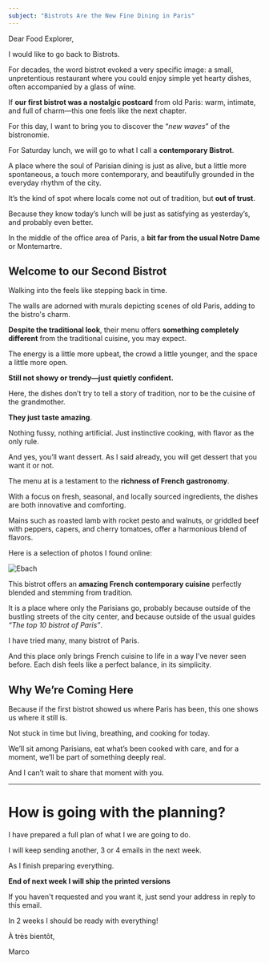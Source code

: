 ```yaml
---
subject: "Bistrots Are the New Fine Dining in Paris"
---
```


Dear Food Explorer, 

I would like to go back to Bistrots. 

For decades, the word bistrot evoked a very specific image: a small, unpretentious restaurant where you could enjoy simple yet hearty dishes, often accompanied by a glass of wine.

If **our first bistrot was a nostalgic postcard** from old Paris: warm, intimate, and full of charm—this one feels like the next chapter.

For this day, I want to bring you to discover the “_new waves_” of the bistronomie. 

For Saturday lunch, we will go to what I call a **contemporary Bistrot**. 

A place where the soul of Parisian dining is just as alive, but a little more spontaneous, a touch more contemporary, and beautifully grounded in the everyday rhythm of the city.

It’s the kind of spot where locals come not out of tradition, but **out of trust**. 

Because they know today’s lunch will be just as satisfying as yesterday’s, and probably even better.

In the middle of the office area of Paris, a **bit far from the usual Notre Dame** or Montemartre.

## Welcome to our Second Bistrot

Walking into the feels like stepping back in time. 

The walls are adorned with murals depicting scenes of old Paris, adding to the bistro's charm.

**Despite the traditional look**, their menu offers **something completely different** from the traditional cuisine, you may expect.

The energy is a little more upbeat, the crowd a little younger, and the space a little more open. 

**Still not showy or trendy—just quietly confident.**

Here, the dishes don’t try to tell a story of tradition, nor to be the cuisine of the grandmother. 

**They just taste amazing**.

Nothing fussy, nothing artificial. Just instinctive cooking, with flavor as the only rule.

And yes, you’ll want dessert. As I said already, you will get dessert that you want it or not.

The menu at is a testament to the **richness of French gastronomy**. 

With a focus on fresh, seasonal, and locally sourced ingredients, the dishes are both innovative and comforting.

Mains such as roasted lamb with rocket pesto and walnuts, or griddled beef with peppers, capers, and cherry tomatoes, offer a harmonious blend of flavors.

Here is a selection of photos I found online:

![Ebach](https://www.foodexplorers.ch/images/eba.webp)

This bistrot offers an **amazing French contemporary cuisine** perfectly blended and stemming from tradition.

It is a place where only the Parisians go, probably because outside of the bustling streets of the city center, and because outside of the usual guides _“The top 10 bistrot of Paris”_.

I have tried many, many bistrot of Paris.

 And this place only brings French cuisine to life in a way I’ve never seen before. Each dish feels  like a perfect balance, in its simplicity.

## Why We’re Coming Here

Because if the first bistrot showed us where Paris has been, this one shows us where it still is.

Not stuck in time but living, breathing, and cooking for today.

We’ll sit among Parisians, eat what’s been cooked with care, and for a moment, we’ll be part of something deeply real.

And I can’t wait to share that moment with you.

---

# How is going with the planning?

I have prepared a full plan of what I we are going to do.

I will keep sending another, 3 or 4 emails in the next week. 

As I finish preparing everything.

**End of next week I will ship the printed versions**

If you haven't requested and you want it, just send your address in reply to this email.

In 2 weeks I should be ready with everything!

À très bientôt,

Marco

